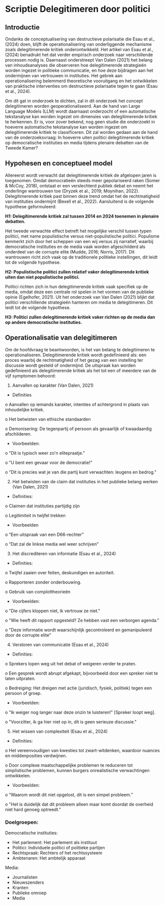 # Scriptie Delegitimeren door politici
## Introductie
Ondanks de conceptualisering van destructieve polarisatie die Esau et al., (2024) doen, blijft de operationalisering van onderliggende mechanisme zoals delegitimerende kritiek onderontwikkeld. Het artikel van Esau et al., (2024) benadrukt het dat verder empirisch onderzoek naar verschillende processen nodig is. Daarnaast onderstreept Van Dalen (2021) het belang van inhoudsanalyses die observeren hoe delegitimerende strategieën worden ingezet in politieke communicatie, en hoe deze bijdragen aan het ondermijnen van vertrouwen in instituties. Het gebrek aan operationalisering belemmerd theoretische vooruitgang en het ontwikkelen van praktische interventies om destructieve polarisatie tegen te gaan (Esau et al., 2024). 

Om dit gat in onderzoek te dichten, zal in dit onderzoek het concept delegitimeren worden geoperationaliseerd. Aan de hand van Large Language Models (LLM) wordt daarnaast onderzocht of een automatische tekstanalyse kan worden ingezet om dimensies van delegitimerende kritiek te herkennen. Er is, voor zover bekend, nog geen studie die onderzoekt in hoeverre automatische tekstanalyse kan worden ingezet om delegitimerende kritiek te classificeren. Dit zal worden gedaan aan de hand van de onderzoeksvraag: In hoeverre uiten politici delegitimerende kritiek op democratische instituties en media tijdens plenaire debatten van de Tweede Kamer?


## Hypohesen en conceptueel model
Allereerst wordt verwacht dat delegitimerende kritiek de afgelopen jaren is toegenomen. Omdat democratieën steeds meer gepolariseerd raken (Somer & McCoy, 2018), ontstaat er een verslechterd publiek debat en neemt het onderlinge wantrouwen toe (Dryzek et al., 2019; Moynihan, 2022). Delegitimerende kritiek past binnen deze trend omdat het de rechtmatigheid van instituties ondermijnt (Bexell et al., 2022). Aansluitend is de volgende hypothese geformuleerd: 

**H1: Delegitimerende kritiek zal tussen 2014 en 2024 toenemen in plenaire debatten.**

Het tweede verwachte effect betreft het mogelijke verschil tussen typen politici, met name populistische versus niet-populistische politici. Populisme kenmerkt zich door het scheppen van een wij versus zij narratief, waarbij democratische instituties en de media vaak worden afgeschilderd als onderdeel van de corrupte elite (Mudde, 2016; Norris, 2017). Dit wantrouwen richt zich vaak op de traditionele politieke instellingen, dit leidt tot de volgende hypothese.

**H2: Populistische politici zullen relatief vaker delegitimerende kritiek uiten dan niet populistische politici.**

Politici richten zich in hun delegitimerende kritiek vaak specifiek op de media, omdat deze een centrale rol spelen in het vormen van de publieke opinie (Egelhofer, 2021). Uit het onderzoek van Van Dalen (2021) blijkt dat politici verschillende strategieën hanteren om media te delegitimeren. Dit leidt tot de volgende hypothese.

**H3: Politici zullen delegitimerende kritiek vaker richten op de media dan op andere democratische instituties.**

## Operationalisatie van delegitimeren
Om de hoofdvraag te beantwoorden, is het van belang te delegitimeren te operationaliseren. Delegitimerende kritiek wordt gedefinieerd als: een proces waarbij de rechtmatigheid of het gezag van een instelling ter discussie wordt gesteld of ondermijnd. De uitspraak kan worden gedefinieerd als delegitimerende kritiek als het tot een of meerdere van de vijf symptomen behoord: 

1.	Aanvallen op karakter (Van Dalen, 2021)

-	Definities

o	Aanvallen op iemands karakter, intenties of achtergrond in plaats van inhoudelijke kritiek. 

o	Het betwisten van ethische standaarden

o	Demonisering: De tegenpartij of persoon als gevaarlijk of kwaadaardig afschilderen.

-	Voorbeelden:

o	"Dit is typisch weer zo'n elitepraatje."

o	"U bent een gevaar voor de democratie!"

o	"Dit is precies wat je van die partij kunt verwachten: leugens en bedrog."

2.	Het betwisten van de claim dat instituties in het publieke belang werken (Van Dalen, 2021) 

-	Definities:

o	Claimen dat instituties partijdig zijn

o	Legitimiteit in twijfel trekken

-	Voorbeelden

o	“Een uitspraak van een D66-rechter”

o	“Dat zal de linkse media wel weer schrijven”

3.	Het discrediteren van informatie (Esau et al., 2024)

-	Definities:

o	Twijfel zaaien over feiten, deskundigen en autoriteit.

o	Rapporteren zonder onderbouwing.

o	Gebruik van complottheorieën

-	Voorbeelden:

o	"Die cijfers kloppen niet, ik vertrouw ze niet."

o	"Wie heeft dit rapport opgesteld? Ze hebben vast een verborgen agenda."

o	"Deze informatie wordt waarschijnlijk gecontroleerd en gemanipuleerd door de corrupte elite”

4.	Verstoren van communicatie (Esau et al., 2024)

-	Definities:

o	Sprekers lopen weg uit het debat of weigeren verder te praten.

o	Een gesprek wordt abrupt afgekapt, bijvoorbeeld door een spreker niet te laten uitpraten.

o	Bedreiging: Het dreigen met actie (juridisch, fysiek, politiek) tegen een persoon of groep.

-	Voorbeelden:

o	"Ik weiger nog langer naar deze onzin te luisteren!" [Spreker loopt weg].

o	"Voorzitter, ik ga hier niet op in, dit is geen serieuze discussie."

5.	Het wissen van complexiteit (Esau et al., 2024)

-	Definities:
  
o	Het vereenvoudigen van kwesties tot zwart-witdenken, waardoor nuances en middenposities verdwijnen.

o	Door complexe maatschappelijke problemen te reduceren tot simplistische problemen, kunnen burgers onrealistische verwachtingen ontwikkelen.
-	Voorbeelden:

o	“Waarom wordt dit niet opgelost, dit is een simpel probleem.”

o	"Het is duidelijk dat dit probleem alleen maar komt doordat de overheid niet hard genoeg optreedt."

### Doelgroepen:
Democratische instituties:
-	Het parlement: Het parlement als instituut
-	Politici: Individuele politici of politieke partijen
-	Rechtspraak: Rechters of het rechtssysteem
-	Ambtenaren: Het ambtelijk apparaat


Media:
-	Journalisten
-	Nieuwszenders
-	Kranten
-	Publieke omroep
-	Media
